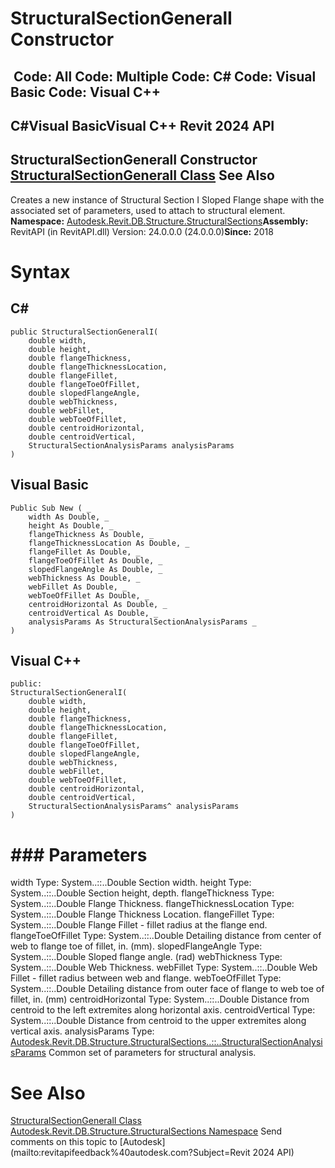 # StructuralSectionGeneralI Constructor

﻿
 Code: All Code: Multiple Code: C# Code: Visual Basic Code: Visual C++   
---  
C#Visual BasicVisual C++
Revit 2024 API  
---  
StructuralSectionGeneralI Constructor   
[StructuralSectionGeneralI Class](28751ea7-5d5a-01a9-06a9-d895589bad07.md "StructuralSectionGeneralI Class") See Also  
---  
Creates a new instance of Structural Section I Sloped Flange shape with the associated set of parameters, used to attach to structural element. 
**Namespace:** [Autodesk.Revit.DB.Structure.StructuralSections](09862f38-63f6-a5f8-e560-ae775901bc92.md "Autodesk.Revit.DB.Structure.StructuralSections Namespace")**Assembly:** RevitAPI (in RevitAPI.dll) Version: 24.0.0.0 (24.0.0.0)**Since:** 2018 
# Syntax
C#  
---  
```text
public StructuralSectionGeneralI(
	double width,
	double height,
	double flangeThickness,
	double flangeThicknessLocation,
	double flangeFillet,
	double flangeToeOfFillet,
	double slopedFlangeAngle,
	double webThickness,
	double webFillet,
	double webToeOfFillet,
	double centroidHorizontal,
	double centroidVertical,
	StructuralSectionAnalysisParams analysisParams
)
```
  
Visual Basic  
---  
```text
Public Sub New ( _
	width As Double, _
	height As Double, _
	flangeThickness As Double, _
	flangeThicknessLocation As Double, _
	flangeFillet As Double, _
	flangeToeOfFillet As Double, _
	slopedFlangeAngle As Double, _
	webThickness As Double, _
	webFillet As Double, _
	webToeOfFillet As Double, _
	centroidHorizontal As Double, _
	centroidVertical As Double, _
	analysisParams As StructuralSectionAnalysisParams _
)
```
  
Visual C++  
---  
```text
public:
StructuralSectionGeneralI(
	double width, 
	double height, 
	double flangeThickness, 
	double flangeThicknessLocation, 
	double flangeFillet, 
	double flangeToeOfFillet, 
	double slopedFlangeAngle, 
	double webThickness, 
	double webFillet, 
	double webToeOfFillet, 
	double centroidHorizontal, 
	double centroidVertical, 
	StructuralSectionAnalysisParams^ analysisParams
)
```
  
# ### Parameters
width
    Type: System..::..Double Section width. 
height
    Type: System..::..Double Section height, depth. 
flangeThickness
    Type: System..::..Double Flange Thickness. 
flangeThicknessLocation
    Type: System..::..Double Flange Thickness Location. 
flangeFillet
    Type: System..::..Double Flange Fillet - fillet radius at the flange end. 
flangeToeOfFillet
    Type: System..::..Double Detailing distance from center of web to flange toe of fillet, in. (mm). 
slopedFlangeAngle
    Type: System..::..Double Sloped flange angle. (rad) 
webThickness
    Type: System..::..Double Web Thickness. 
webFillet
    Type: System..::..Double Web Fillet - fillet radius between web and flange. 
webToeOfFillet
    Type: System..::..Double Detailing distance from outer face of flange to web toe of fillet, in. (mm) 
centroidHorizontal
    Type: System..::..Double Distance from centroid to the left extremites along horizontal axis. 
centroidVertical
    Type: System..::..Double Distance from centroid to the upper extremites along vertical axis. 
analysisParams
    Type: [Autodesk.Revit.DB.Structure.StructuralSections..::..StructuralSectionAnalysisParams](e5bd2059-9102-0c1c-e9d4-16a015a4cb5e.md "StructuralSectionAnalysisParams Class") Common set of parameters for structural analysis. 
# See Also
[StructuralSectionGeneralI Class](28751ea7-5d5a-01a9-06a9-d895589bad07.md "StructuralSectionGeneralI Class")
[Autodesk.Revit.DB.Structure.StructuralSections Namespace](09862f38-63f6-a5f8-e560-ae775901bc92.md "Autodesk.Revit.DB.Structure.StructuralSections Namespace")
Send comments on this topic to [Autodesk](mailto:revitapifeedback%40autodesk.com?Subject=Revit 2024 API)
